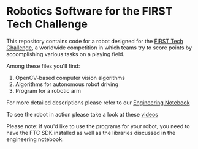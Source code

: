# Robotics Software for the FIRST Tech Challenge

This repository contains code for a robot designed for the [FIRST Tech Challenge](https://www.firstinspires.org/robotics/ftc), a worldwide competition in which teams try to score points by accomplishing various 
tasks on a playing field.

Among these files you'll find:
1. OpenCV-based computer vision algorithms
2. Algorithms for autonomous robot driving
3. Program for a robotic arm

For more detailed descriptions please refer to our [Engineering Notebook](https://drive.google.com/file/d/10ZbTJVGZZdXm0vC8-VPeun7FNLMnCYfn/view?usp=sharing)

To see the robot in action please take a look at these [videos](https://photos.app.goo.gl/EhdhvV14db5P6dAF6)

Please note: if you'd like to use the programs for your robot, you need to have the FTC SDK installed as well as the libraries discussed in the engineering notebook.
